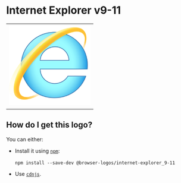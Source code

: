 # Internet Explorer v9-11

<table>
    <tr height=230>
        <td>
            <a href="https://github.com/alrra/browser-logos/tree/a4beecf3d4e1ae57f88a62a279dc88ef8907023d/src/archive/internet-explorer_9-11">
                <img width=220 src="https://raw.githubusercontent.com/alrra/browser-logos/a4beecf3d4e1ae57f88a62a279dc88ef8907023d/src/archive/internet-explorer_9-11/internet-explorer_9-11.svg?sanitize=true" alt="Internet Explorer v9-11 browser logo">
            </a>
        </td>
    </tr>
</table>

## How do I get this logo?

You can either:

* Install it using [`npm`][npm]:

  `npm install --save-dev @browser-logos/internet-explorer_9-11`

* Use [`cdnjs`][cdnjs].

<!-- Link labels: -->

[cdnjs]: https://cdnjs.com/libraries/browser-logos
[npm]: https://www.npmjs.com/
